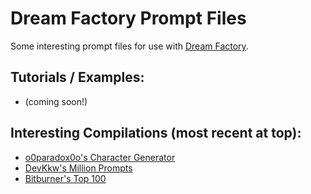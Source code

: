 # Dream Factory Prompt Files
Some interesting prompt files for use with [Dream Factory](https://github.com/rbbrdckybk/dream-factory).

## Tutorials / Examples:

 * (coming soon!)

## Interesting Compilations (most recent at top):

 * [o0paradox0o's Character Generator](compilations/20230513-reddit-o0paradox0o)
 * [DevKkw's Million Prompts](compilations/20230129-reddit-million-prompts)
 * [Bitburner's Top 100](compilations/20221218-reddit-bitburner)
 
